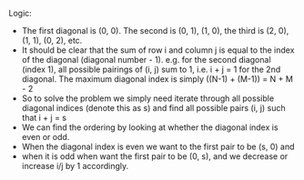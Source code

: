 Logic:
- The first diagonal is (0, 0). The second is (0, 1), (1, 0), the third is (2, 0), (1, 1), (0, 2), etc.
​
- It should be clear that the sum of row i and column j is equal to the index of the diagonal (diagonal number - 1). e.g. for the second diagonal (index 1), all possible pairings of (i, j) sum to 1, i.e. i + j = 1 for the 2nd diagonal. The maximum diagonal index is simply ((N-1) + (M-1)) = N + M - 2
​
- So to solve the problem we simply need iterate through all possible diagonal indices (denote this as s) and find all possible pairs (i, j) such that i + j = s
​
- We can find the ordering by looking at whether the diagonal index is even or odd.
- When the diagonal index is even we want to the first pair to be (s, 0) and
- when it is odd when want the first pair to be (0, s), and we decrease or increase i/j by 1 accordingly.